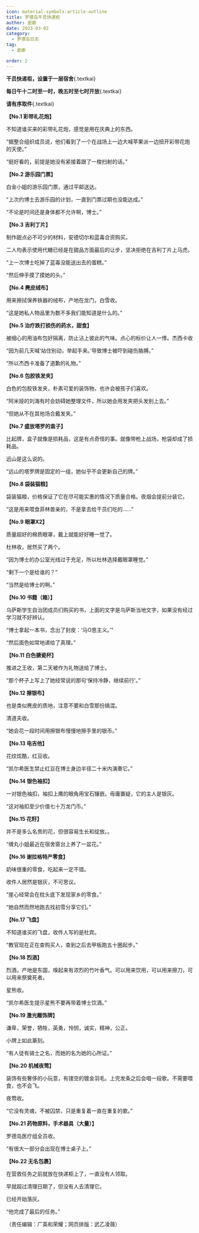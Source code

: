 ```yaml
---
icon: material-symbols:article-outline
title: 罗德岛干员快递柜
author: 瓷卿
date: 2023-03-02
category:
  - 罗德岛日志
tag:
  - 瓷卿

order: 2
---
```


**干员快递柜，设置于一层宿舍**{.textkai}

**每日午十二时至一时，晚五时至七时开放**{.textkai}

**请有序取件**{.textkai}

<!-- more -->

**【No.1 彩带礼花炮】**

不知道谁买来的彩带礼花炮，感觉是用在庆典上的东西。

“据整合组织成员说，他们看到了一个在战场上一边大喊苹果派一边扭开彩带花炮的天使。”

“挺好看的，前提是她没有紧接着跟了一梭扫射的话。”

**【No.2 游乐园门票】**

白金小姐的游乐园门票，通过平邮送达。

“上次约博士去游乐园的计划，一直到门票过期也没能达成。”

“不论是时间还是身体都不允许啊，博士。”

**【No.3 吉利丁片】**

制作甜点必不可少的材料，安德切尔和蓝毒合资购买。

二人均表示使用代糖已经是在甜品方面最后的让步，坚决拒绝在吉利丁片上马虎。

“上一次博士吃掉了蓝毒没能送出去的蛋糕。”

“然后伸手摸了摸她的头。”

**【No.4 麂皮绒布】**

用来擦拭保养铁器的绒布，产地在龙门，白雪收。

“这是她私人物品里为数不多我们能知道是什么的。”

**【No.5 治疗跌打损伤的药水，甜食】**

被细心的用油布包好隔离，防止沾上彼此的气味。点心的标价让人一悸。杰西卡收

“因为前几天喊‘站住别动，举起手来。’导致博士被吓到碰伤胳膊。”

“所以杰西卡准备了道歉的礼物。”

**【No.6 包胶铁发夹】**

白色的包胶铁发夹，朴素可爱的装饰物，也许会被孩子们喜欢。

“阿米娅的刘海有时会妨碍她整理文件，所以她会用发夹把头发别上去。”

“但她从不在其他场合戴发夹。”

**【No.7 盛放塔罗的盒子】**

比起牌，盒子就像是损耗品，这是有点奇怪的事。就像带枪上战场，枪袋却成了损耗品。

远山是这么说的。

“远山的塔罗牌是固定的一组，她似乎不会更新自己的牌。”

**【No.8 袋装猫粮】**

袋装猫粮，价格保证了它在尽可能实惠的情况下质量合格。夜烟会提前分装它。

“这是用来喂食菲林兽亲的，不是拿去给干员们吃的……”

**【No.9 眼罩X2】**

质量超好的棉质眼罩，戴上就能好好睡一觉了。

杜林收，居然买了两个。

“因为博士的办公室光线过于充足，所以杜林选择戴眼罩睡觉。”

“剩下一个是给谁的？”

“当然是给博士的啊。”

**【No.10 书籍（箱）】**

乌萨斯学生自治团成员们购买的书，上面的文字是乌萨斯当地文字，如果没有经过学习就不好辨认。

“博士拿起一本书，念出了封皮：‘马O思主义。’”

“然后面色如常地递给了真理。”

**【No.11 白色搪瓷杯】**

推进之王收，第二天被作为礼物送给了博士。

“那个杯子上写上了她经常说的那句‘保持冷静，继续前行’。”

**【No.12 擦银布】**

也是类似麂皮的质地，注意不要和白雪那份搞混。

清道夫收。

“她会花一段时间用擦银布慢慢地擦手里的银币。”

**【No.13 电吉他】**

花纹炫酷，红豆收。

“凯尔希医生禁止红豆在博士身边半径二十米内演奏它。”

**【No.14 银色袖扣】**

一对银色袖扣，袖扣上鹰的眼角用宝石镶嵌。毋庸置疑，它的主人是银灰。

“这对袖扣至少价值七十万龙门币。”

**【No.15 花籽】**

并不是多么名贵的花，但很容易生长和绽放。。

“缠丸小姐最近在宿舍窗台上养了一盆花。”

**【No.16 谢拉格特产零食】**

  奶味很重的零食，吃起来一定不错。

  收件人居然是银灰，不可思议。

“崖心经常会在枕头底下发现家乡的零食。”

“她自然而然地跑去找初雪分享它们。”

**【No.17 飞盘】**

  不知道谁买的飞盘，收件人写的是杜宾。

“教官现在正在查购买人，查到之后去甲板跑五十圈起步。”

**【No.18 烈酒】**

  烈酒，产地是东国，嗅起来有浓烈的竹叶香气。可以用来饮用，可以用来擦刀，可以用来祭奠死者。

星熊收。

“凯尔希医生提示星熊不要再带着博士饮酒。”

**【No.19 激光雕饰牌】**

谦卑，荣誉，牺牲，英勇，怜悯，诚实，精神，公正。

小牌上如此篆刻。

“有人徒有骑士之名，而她的名为她的心所证。”

**【No.20 机械夜莺】**

装饰有些奢侈的小玩意，有镂空的镀金羽毛。上完发条之后会唱一段歌。不需要喂食，也不会飞。

夜莺收。

“它没有灵魂，不被囚禁，只是重复着一直在重复的歌。”

**【No.21 药物原料，手术器具（大量）】**

罗德岛医疗组全员收。

“有很大一部分会出现在博士桌子上。”

**【No.22 无名包裹】**

在营救任务之前就放在快递柜上了，一直没有人领取。

早就超过清理日期了，但没有人去清理它。

已经开始落灰。

“他完成了最后的任务。”<eod />

（责任编辑：广英和荣耀；网页排版：武乙凌薇）

<FakeAds />